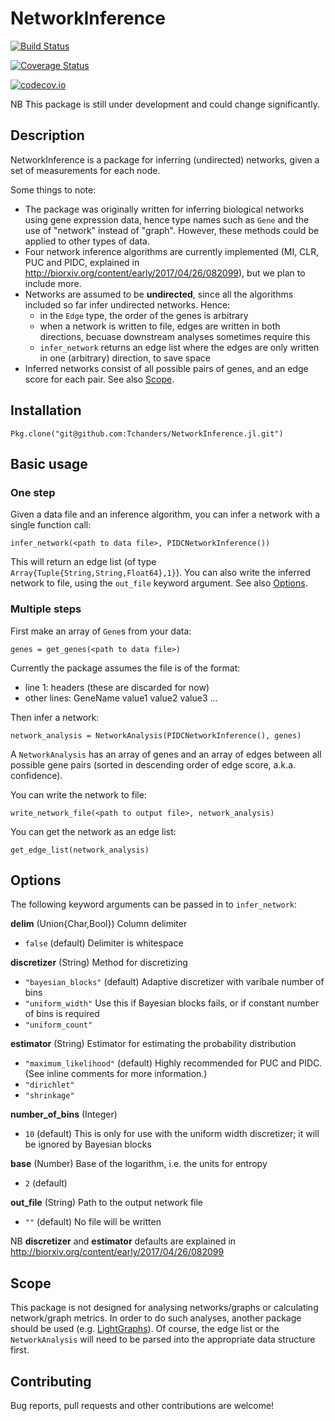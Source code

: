 # NetworkInference

[![Build Status](https://travis-ci.org/Tchanders/NetworkInference.jl.svg?branch=master)](https://travis-ci.org/Tchanders/NetworkInference.jl)

[![Coverage Status](https://coveralls.io/repos/Tchanders/NetworkInference.jl/badge.svg?branch=master&service=github)](https://coveralls.io/github/Tchanders/NetworkInference.jl?branch=master)

[![codecov.io](http://codecov.io/github/Tchanders/NetworkInference.jl/coverage.svg?branch=master)](http://codecov.io/github/Tchanders/NetworkInference.jl?branch=master)

NB This package is still under development and could change significantly.

## Description

NetworkInference is a package for inferring (undirected) networks, given a set of measurements for each node.

Some things to note:
* The package was originally written for inferring biological networks using gene expression data, hence type names such as `Gene` and the use of "network" instead of "graph". However, these methods could be applied to other types of data.
* Four network inference algorithms are currently implemented (MI, CLR, PUC and PIDC, explained in http://biorxiv.org/content/early/2017/04/26/082099), but we plan to include more.
* Networks are assumed to be __undirected__, since all the algorithms included so far infer undirected networks. Hence:
	* in the `Edge` type, the order of the genes is arbitrary
	* when a network is written to file, edges are written in both directions, becuase downstream analyses sometimes require this
	* `infer_network` returns an edge list where the edges are only written in one (arbitrary) direction, to save space
* Inferred networks consist of all possible pairs of genes, and an edge score for each pair. See also [Scope](#scope).

## Installation

`Pkg.clone("git@github.com:Tchanders/NetworkInference.jl.git")`

## Basic usage

### One step

Given a data file and an inference algorithm, you can infer a network with a single function call:

`infer_network(<path to data file>, PIDCNetworkInference())`

This will return an edge list (of type `Array{Tuple{String,String,Float64},1}`). You can also write the inferred network to file, using the `out_file` keyword argument. See also [Options](#options).

### Multiple steps

First make an array of `Gene`s from your data:

`genes = get_genes(<path to data file>)`

Currently the package assumes the file is of the format:
* line 1: headers (these are discarded for now)
* other lines: GeneName value1 value2 value3 ...

Then infer a network:

`network_analysis = NetworkAnalysis(PIDCNetworkInference(), genes)`

A `NetworkAnalysis` has an array of genes and an array of edges between all possible gene pairs (sorted in descending order of edge score, a.k.a. confidence).

You can write the network to file:

`write_network_file(<path to output file>, network_analysis)`

You can get the network as an edge list:

`get_edge_list(network_analysis)`

## Options

The following keyword arguments can be passed in to `infer_network`:

**delim** (Union{Char,Bool}) Column delimiter
* `false` (default) Delimiter is whitespace

**discretizer** (String) Method for discretizing
* `"bayesian_blocks"` (default) Adaptive discretizer with varibale number of bins
* `"uniform_width"` Use this if Bayesian blocks fails, or if constant number of bins is required
* `"uniform_count"`

**estimator** (String) Estimator for estimating the probability distribution
* `"maximum_likelihood"` (default) Highly recommended for PUC and PIDC. (See inline comments for more information.)
* `"dirichlet"`
* `"shrinkage"`

**number_of_bins** (Integer)
* `10` (default)
This is only for use with the uniform width discretizer; it will be ignored by Bayesian blocks

**base** (Number) Base of the logarithm, i.e. the units for entropy
* `2` (default)

**out_file** (String) Path to the output network file
* `""` (default) No file will be written

NB **discretizer** and **estimator** defaults are explained in http://biorxiv.org/content/early/2017/04/26/082099

## Scope

This package is not designed for analysing networks/graphs or calculating network/graph metrics. In order to do such analyses, another package should be used (e.g. [LightGraphs](https://github.com/JuliaGraphs/LightGraphs.jl)). Of course, the edge list or the `NetworkAnalysis` will need to be parsed into the appropriate data structure first.

## Contributing

Bug reports, pull requests and other contributions are welcome!
